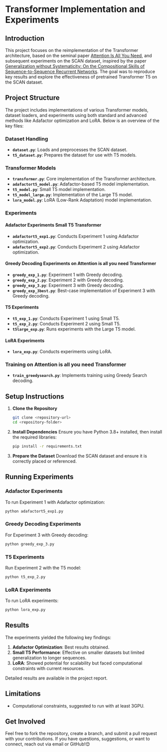 # Transformer Implementation and Experiments

## Introduction
This project focuses on the reimplementation of the Transformer architecture, based on the seminal paper [Attention Is All You Need](https://arxiv.org/abs/1706.03762), and subsequent experiments on the SCAN dataset, inspired by the paper [Generalization without Systematicity: On the Compositional Skills of Sequence-to-Sequence Recurrent Networks](https://arxiv.org/abs/1811.12884). The goal was to reproduce key results and explore the effectiveness of pretrained Transformer T5 on the SCAN dataset.

## Project Structure
The project includes implementations of various Transformer models, dataset loaders, and experiments using both standard and advanced methods like Adafactor optimization and LoRA. Below is an overview of the key files:

### Dataset Handling
- **`dataset.py`**: Loads and preprocesses the SCAN dataset.
- **`t5_dataset.py`**: Prepares the dataset for use with T5 models.

### Transformer Models
- **`transformer.py`**: Core implementation of the Transformer architecture.
- **`adafactort5_model.py`**: Adafactor-based T5 model implementation.
- **`t5_model.py`**: Small T5 model implementation.
- **`t5_model_large.py`**: Implementation of the Large T5 model.
- **`lora_model.py`**: LoRA (Low-Rank Adaptation) model implementation.

### Experiments
#### Adafactor Experiments Small T5 Transformer
- **`adafactort5_exp1.py`**: Conducts Experiment 1 using Adafactor optimization.
- **`adafactort5_exp2.py`**: Conducts Experiment 2 using Adafactor optimization.

#### Greedy Decoding Experiments on Attention is all you need Transformer
- **`greedy_exp_1.py`**: Experiment 1 with Greedy decoding.
- **`greedy_exp_2.py`**: Experiment 2 with Greedy decoding.
- **`greedy_exp_3.py`**: Experiment 3 with Greedy decoding.
- **`greedy_exp_3best.py`**: Best-case implementation of Experiment 3 with Greedy decoding.

#### T5 Experiments
- **`t5_exp_1.py`**: Conducts Experiment 1 using Small T5.
- **`t5_exp_2.py`**: Conducts Experiment 2 using Small T5.
- **`t5large_exp.py`**: Runs experiments with the Large T5 model.

#### LoRA Experiments
- **`lora_exp.py`**: Conducts experiments using LoRA.

### Training on Attention is all you need Transformer
- **`train_greedysearch.py`**: Implements training using Greedy Search decoding.

## Setup Instructions
1. **Clone the Repository**
   ```bash
   git clone <repository-url>
   cd <repository-folder>
   ```

2. **Install Dependencies**
   Ensure you have Python 3.8+ installed, then install the required libraries:
   ```bash
   pip install -r requirements.txt
   ```

3. **Prepare the Dataset**
   Download the SCAN dataset and ensure it is correctly placed or referenced.

## Running Experiments
### Adafactor Experiments
To run Experiment 1 with Adafactor optimization:
```bash
python adafactort5_exp1.py
```

### Greedy Decoding Experiments
For Experiment 3 with Greedy decoding:
```bash
python greedy_exp_3.py
```

### T5 Experiments
Run Experiment 2 with the T5 model:
```bash
python t5_exp_2.py
```

### LoRA Experiments
To run LoRA experiments:
```bash
python lora_exp.py
```

## Results
The experiments yielded the following key findings:
1. **Adafactor Optimization**: Best results obtained.
2. **Small T5 Performance**: Effective on smaller datasets but limited generalization to longer sequences.
3. **LoRA**: Showed potential for scalability but faced computational constraints with current resources.

Detailed results are available in the project report.

## Limitations
- Computational constraints, suggested to run with at least 3GPU.

## Get Involved
Feel free to fork the repository, create a branch, and submit a pull request with your contributions. If you have questions, suggestions, or want to connect, reach out via email or GitHub!😊



